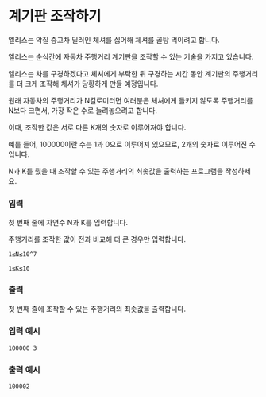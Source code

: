 # 계기판 조작하기

엘리스는 악질 중고차 딜러인 체셔를 싫어해 체셔를 골탕 먹이려고 합니다.

엘리스는 순식간에 자동차 주행거리 계기판을 조작할 수 있는 기술을 가지고 있습니다. 

엘리스는 차를 구경하겠다고 체셔에게 부탁한 뒤 구경하는 시간 동안 계기판의 주행거리를 더 크게 조작해 체셔가 당황하게 만들 예정입니다.

원래 자동차의 주행거리가 N킬로미터면 여러분은 체셔에게 들키지 않도록 주행거리를 N보다 크면서, 가장 작은 수로 늘려놓으려고 합니다. 

이때, 조작한 값은 서로 다른 K개의 숫자로 이루어져야 합니다. 

예를 들어, 100000이란 수는 1과 0으로 이루어져 있으므로, 2개의 숫자로 이루어진 수입니다.

N과 K를 줬을 때 조작할 수 있는 주행거리의 최솟값을 출력하는 프로그램을 작성하세요.

### 입력

첫 번째 줄에 자연수 N과 K를 입력합니다.

주행거리를 조작한 값이 전과 비교해 더 큰 경우만 입력합니다.

```
1≤N≤10^7

1≤K≤10
```

### 출력

첫 번째 줄에 조작할 수 있는 주행거리의 최솟값을 출력합니다.

### 입력 예시

```
100000 3
```

### 출력 예시

```
100002
```